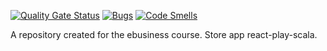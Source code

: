 [![Quality Gate Status](https://sonarcloud.io/api/project_badges/measure?project=RW0PG_uj-course-react-play-scala&metric=alert_status)](https://sonarcloud.io/dashboard?id=RW0PG_uj-course-react-play-scala)
[![Bugs](https://sonarcloud.io/api/project_badges/measure?project=RW0PG_uj-course-react-play-scala&metric=bugs)](https://sonarcloud.io/dashboard?id=RW0PG_uj-course-react-play-scala)
[![Code Smells](https://sonarcloud.io/api/project_badges/measure?project=RW0PG_uj-course-react-play-scala&metric=code_smells)](https://sonarcloud.io/dashboard?id=RW0PG_uj-course-react-play-scala)

A repository created for the ebusiness course. Store app react-play-scala. 
